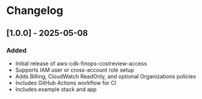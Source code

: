 # Changelog

## [1.0.0] - 2025-05-08
### Added
- Initial release of aws-cdk-finops-costreview-access
- Supports IAM user or cross-account role setup
- Adds Billing, CloudWatch ReadOnly, and optional Organizations policies
- Includes GitHub Actions workflow for CI
- Includes example stack and app

